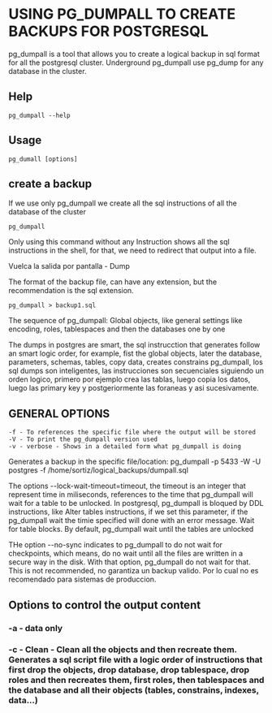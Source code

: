 # USING PG_DUMPALL TO CREATE BACKUPS FOR POSTGRESQL 

pg_dumpall is a tool that allows you to create a logical backup in sql format for all the postgresql cluster. 
Underground pg_dumpall use pg_dump for any database in the cluster.


## Help
    pg_dumpall --help 

## Usage
    pg_dumall [options]

## create a backup 
If we use only pg_dumpall we create all the sql instructions of all the database of the cluster 

    pg_dumpall 

Only using this command without any Instruction shows all the sql instructions in the shell, for that, we need to redirect that output into a file.

Vuelca la salida por pantalla - Dump

The format of the backup file, can have any extension, but the recommendation is the sql extension.

    pg_dumpall > backup1.sql

The sequence of pg_dumpall:
Global objects, like general settings like encoding, roles, tablespaces and then the databases one by one 

The dumps in postgres are smart, the sql instrucction that generates follow an smart logic order, for example, fist the global objects, later the database, parameters, schemas, tables, copy data, creates constrains 
pg_dumpall, los sql dumps son inteligentes, las instrucciones son secuenciales siguiendo un orden logico,
primero por ejemplo crea las tablas, luego copia los datos, luego las primary key y postgeriormente las foraneas
y asi sucesivamente. 

## GENERAL OPTIONS
    -f - To references the specific file where the output will be stored 
    -V - To print the pg_dumpall version used 
    -v - verbose - Shows in a detailed form what pg_dumpall is doing 


Generates a backup in the specific file/location: 
    pg_dumpall -p 5433 -W -U postgres -f /home/sortiz/logical_backups/dumpall.sql

The options --lock-wait-timeout=timeout, the timeout is an integer that represent time in miliseconds, references to the time that pg_dumpall will wait for a table to be unlocked. In postgresql, pg_dumpall is bloqued by DDL instructions, like Alter tables instructions, if we set this parameter, if the pg_dumpall wait the timie specified will done with an error message. Wait for table blocks. By default, pg_dumpall wait until the tables are unlocked

THe option --no-sync indicates to pg_dumpall to do not wait for checkpoints, which means, do no wait until all the files are written in a secure way in the disk. With that option, pg_dumpall do not wait for that. This is not recommended, no garantiza un backup valido. Por lo cual no es recomendado para sistemas de produccion.

## Options to control the output content 
### -a - data only

### -c - Clean - Clean all the objects and then recreate them. Generates a sql script file with a logic order of instructions that first drop the objects, drop database, drop tablespace, drop roles and then recreates them, first roles, then tablespaces and the database and all their objects (tables, constrains, indexes, data...)




